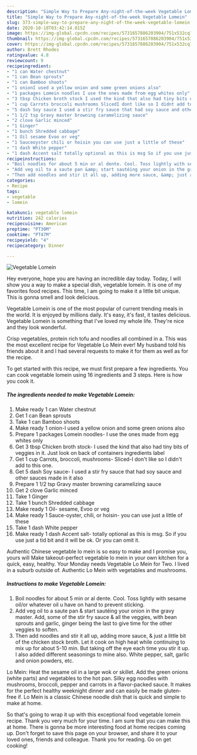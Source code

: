 ```yaml
---
description: "Simple Way to Prepare Any-night-of-the-week Vegetable Lomein"
title: "Simple Way to Prepare Any-night-of-the-week Vegetable Lomein"
slug: 373-simple-way-to-prepare-any-night-of-the-week-vegetable-lomein
date: 2020-10-18T03:42:14.015Z
image: https://img-global.cpcdn.com/recipes/5731657886203904/751x532cq70/vegetable-lomein-recipe-main-photo.jpg
thumbnail: https://img-global.cpcdn.com/recipes/5731657886203904/751x532cq70/vegetable-lomein-recipe-main-photo.jpg
cover: https://img-global.cpcdn.com/recipes/5731657886203904/751x532cq70/vegetable-lomein-recipe-main-photo.jpg
author: Brett Rhodes
ratingvalue: 4.8
reviewcount: 9
recipeingredient:
- "1 can Water chestnut"
- "1 can Bean sprouts"
- "1 can Bamboo shoots"
- "1 onionI used a yellow onion and some green onions also"
- "1 packages Lomein noodles I use the ones made from egg whites only"
- "3 tbsp Chicken broth stock I used the kind that also had tiny bits of veggies in it Just look on back of containers ingredients label"
- "1 cup Carrots broccoli mushrooms SlicedI dont like so I didnt add to this one"
- "5 dash Soy sauce I used a stir fry sauce that had soy sauce and other sauces made in it also"
- "1 1/2 tsp Gravy master browning caramelizing sauce"
- "2 clove Garlic minced"
- "1 Ginger"
- "1 bunch Shredded cabbage"
- "1 Oil sesame Evoo or veg"
- "1 Sauceoyster chili or hoisin you can use just a little of these"
- "1 dash White pepper"
- "1 dash Accent salt totally optional as this is msg So if you use just a tid bit and it will be ok Or you can omit it"
recipeinstructions:
- "Boil noodles for about 5 min or al dente. Cool. Toss lightly with sesame oil/or whatever oil u have on hand to prevent sticking."
- "Add veg oil to a saute pan &amp; start sautéing your onion in the gravy master.  Add, some of the stir fry sauce &amp; all the veggies, with bean sprouts and garlic, ginger  being the last to give time for the other veggies to soften."
- "Then add noodles and stir it all up, adding more sauce, &amp; just a little bit of the chicken stock broth. Let it cook on high heat while continuing to mix up for about 5-10 min. But taking off the eye each time you stir it up. I also added different seasonings to mine also. White pepper, salt, garlic and onion powders, etc."
categories:
- Recipe
tags:
- vegetable
- lomein

katakunci: vegetable lomein 
nutrition: 242 calories
recipecuisine: American
preptime: "PT30M"
cooktime: "PT47M"
recipeyield: "4"
recipecategory: Dinner

---
```



![Vegetable Lomein](https://img-global.cpcdn.com/recipes/5731657886203904/751x532cq70/vegetable-lomein-recipe-main-photo.jpg)

Hey everyone, hope you are having an incredible day today. Today, I will show you a way to make a special dish, vegetable lomein. It is one of my favorites food recipes. This time, I am going to make it a little bit unique. This is gonna smell and look delicious.

Vegetable Lomein is one of the most popular of current trending meals in the world. It is enjoyed by millions daily. It's easy, it's fast, it tastes delicious. Vegetable Lomein is something that I've loved my whole life. They're nice and they look wonderful.

Crisp vegetables, protein rich tofu and noodles all combined in a. This was the most excellent recipe for Vegetable Lo Mein ever! My husband told his friends about it and I had several requests to make it for them as well as for the recipe.


To get started with this recipe, we must first prepare a few ingredients. You can cook vegetable lomein using 16 ingredients and 3 steps. Here is how you cook it.

<!--inarticleads1-->

##### The ingredients needed to make Vegetable Lomein:

1. Make ready 1 can Water chestnut
1. Get 1 can Bean sprouts
1. Take 1 can Bamboo shoots
1. Make ready 1 onion-I used a yellow onion and some green onions also
1. Prepare 1 packages Lomein noodles- I use the ones made from egg whites only
1. Get 3 tbsp Chicken broth stock- I used the kind that also had tiny bits of veggies in it. Just look on back of containers ingredients label
1. Get 1 cup Carrots, broccoli, mushrooms- Sliced-I don&#39;t like so I didn&#39;t add to this one.
1. Get 5 dash Soy sauce- I used a stir fry sauce that had soy sauce and other sauces made in it also
1. Prepare 1 1/2 tsp Gravy master browning caramelizing sauce
1. Get 2 clove Garlic minced
1. Take 1 Ginger
1. Take 1 bunch Shredded cabbage
1. Make ready 1 Oil- sesame, Evoo or veg
1. Make ready 1 Sauce-oyster, chili, or hoisin- you can use just a little of these
1. Take 1 dash White pepper
1. Make ready 1 dash Accent salt- totally optional as this is msg. So if you use just a tid bit and it will be ok. Or you can omit it.


Authentic Chinese vegetable lo mein is so easy to make and I promise you, yours will Make takeout-perfect vegetable lo mein in your own kitchen for a quick, easy, healthy. Your Monday needs Vegetable Lo Mein for Two. I lived in a suburb outside of. Authentic Lo Mein with vegetables and mushrooms. 

<!--inarticleads2-->

##### Instructions to make Vegetable Lomein:

1. Boil noodles for about 5 min or al dente. Cool. Toss lightly with sesame oil/or whatever oil u have on hand to prevent sticking.
1. Add veg oil to a saute pan &amp; start sautéing your onion in the gravy master.  Add, some of the stir fry sauce &amp; all the veggies, with bean sprouts and garlic, ginger  being the last to give time for the other veggies to soften.
1. Then add noodles and stir it all up, adding more sauce, &amp; just a little bit of the chicken stock broth. Let it cook on high heat while continuing to mix up for about 5-10 min. But taking off the eye each time you stir it up. I also added different seasonings to mine also. White pepper, salt, garlic and onion powders, etc.


Lo Mein: Heat the sesame oil in a large wok or skillet. Add the green onions (white parts) and vegetables to the hot pan. Silky egg noodles with mushrooms, broccoli, pepper and carrots in a flavor-packed sauce. It makes for the perfect healthy weeknight dinner and can easily be made gluten-free if. Lo Mein is a classic Chinese noodle dish that is quick and simple to make at home. 

So that's going to wrap it up with this exceptional food vegetable lomein recipe. Thank you very much for your time. I am sure that you can make this at home. There is gonna be more interesting food at home recipes coming up. Don't forget to save this page on your browser, and share it to your loved ones, friends and colleague. Thank you for reading. Go on get cooking!
